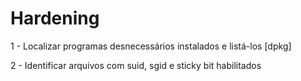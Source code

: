 # Hardening

1 - Localizar programas desnecessários instalados e listá-los [dpkg]

2 - Identificar arquivos com suid, sgid e sticky bit habilitados

